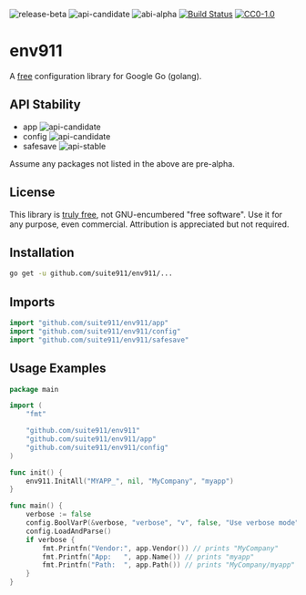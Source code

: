 ![release-beta](https://rawgit.com/suite911/assets/master/shields/release-beta-yellowgreen.svg)
![api-candidate](https://rawgit.com/suite911/assets/master/shields/api-candidate-green.svg)
![abi-alpha](https://rawgit.com/suite911/assets/master/shields/abi-alpha-orange.svg)
[![Build Status](https://travis-ci.org/suite911/env911.svg?branch=master)](https://travis-ci.org/suite911/env911)
[![CC0-1.0](https://rawgit.com/suite911/assets/master/shields/license-cc0--1.0-efbfff.svg)](https://raw.githubusercontent.com/suite911/cloud911/master/LICENSE.txt)

# env911
A [free](https://creativecommons.org/publicdomain/zero/1.0/) configuration library for Google Go (golang).

## API Stability
- app ![api-candidate](https://rawgit.com/suite911/assets/master/shields/api-candidate-green.svg)
- config ![api-candidate](https://rawgit.com/suite911/assets/master/shields/api-candidate-green.svg)
- safesave ![api-stable](https://rawgit.com/suite911/assets/master/shields/api-stable-brightgreen.svg)

Assume any packages not listed in the above are pre-alpha.

## License
This library is [truly free](https://creativecommons.org/publicdomain/zero/1.0/), not GNU-encumbered "free software".  Use it for any purpose, even commercial.  Attribution is appreciated but not required.

## Installation
```sh
go get -u github.com/suite911/env911/...
```

## Imports
```go
import "github.com/suite911/env911/app"
import "github.com/suite911/env911/config"
import "github.com/suite911/env911/safesave"
```

## Usage Examples
```go
package main

import (
	"fmt"

	"github.com/suite911/env911"
	"github.com/suite911/env911/app"
	"github.com/suite911/env911/config"
)

func init() {
	env911.InitAll("MYAPP_", nil, "MyCompany", "myapp")
}

func main() {
	verbose := false
	config.BoolVarP(&verbose, "verbose", "v", false, "Use verbose mode")
	config.LoadAndParse()
	if verbose {
		fmt.Printfn("Vendor:", app.Vendor()) // prints "MyCompany"
		fmt.Printfn("App:   ", app.Name()) // prints "myapp"
		fmt.Printfn("Path:  ", app.Path()) // prints "MyCompany/myapp" on POSIX systems
	}
}
```
